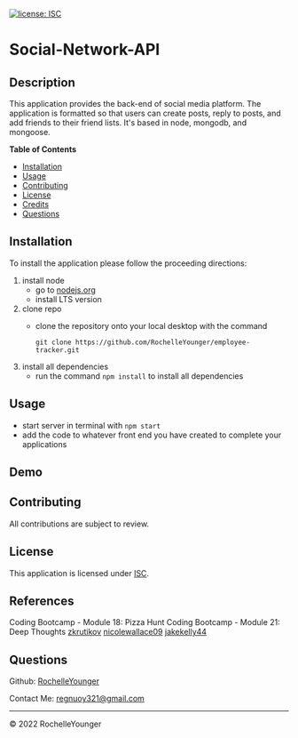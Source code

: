 
  [![license: ISC](https://img.shields.io/badge/License-ISC-lightblue)](https://opensource.org/licenses/ISC)
  
# Social-Network-API

## Description

This application provides the back-end of social media platform. The application is formatted so that users can create posts, reply to posts, and add friends to their friend lists. It's based in node, mongodb, and mongoose.

**Table of Contents**

  * [Installation](#installation)
  * [Usage](#usage)
  * [Contributing](#contributing)
  * [License](#license)
  * [Credits](#credits)
  * [Questions](#questions)

## Installation

To install the application please follow the proceeding directions: 

 1. install node 
    - go to [nodejs.org](#https://nodejs.org/)
    - install LTS version
 2. clone repo 
    - clone the repository onto your local desktop with the command 

        `git clone https://github.com/RochelleYounger/employee-tracker.git`
 3. install all dependencies
    - run the command `npm install` to install all dependencies

## Usage

 - start server in terminal with `npm start`
 - add the code to whatever front end you have created to complete your applications

## Demo


## Contributing

All contributions are subject to review.

## License
  
  This application is licensed under [ISC](https://opensource.org/licenses/ISC).

## References

  Coding Bootcamp - Module 18: Pizza Hunt
  Coding Bootcamp - Module 21: Deep Thoughts
  [zkrutikov](https://github.com/zkrutikov/social-network-api)
  [nicolewallace09](https://github.com/nicolewallace09/social-network-api)
  [jakekelly44](https://github.com/jakekelly44/social-network)

## Questions

Github: [RochelleYounger](https://github.com/RochelleYounger)

Contact Me: [regnuoy321@gmail.com](mailto:regnuoy321@gmail.com)

---
© 2022 RochelleYounger